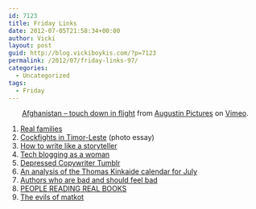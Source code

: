 ```yaml
---
id: 7123
title: Friday Links
date: 2012-07-05T21:58:34+00:00
author: Vicki
layout: post
guid: http://blog.vickiboykis.com/?p=7123
permalink: /2012/07/friday-links-97/
categories:
  - Uncategorized
tags:
  - Friday
---
```

<p style="text-align: center;">
  <a href="http://vimeo.com/31426899">Afghanistan – touch down in flight</a> from <a href="http://vimeo.com/augustinpictures">Augustin Pictures</a> on <a href="http://vimeo.com">Vimeo</a>.
</p>

  1. <a href="http://www.salon.com/2012/07/04/my_sisters_perfect_life/" target="_blank">Real families</a>
  2. <a href="http://imgur.com/a/u7F5m" target="_blank">Cockfights in Timor-Leste</a> (photo essay)
  3. <a href="http://opinionator.blogs.nytimes.com/2012/06/25/the-voice-of-the-storyteller/" target="_blank">How to write like a storyteller</a>
  4. <a href="http://news.ycombinator.com/item?id=4187121" target="_blank">Tech blogging as a woman</a>
  5. <a href="http://www.depressedcopywriter.com/" target="_blank">Depressed Copywriter Tumblr</a>
  6. <a href="http://www.theawl.com/2012/07/thomas-kinkade-calendar-july" target="_blank">An analysis of the Thomas Kinkaide calendar for July</a>
  7. <a href="http://www.tabletmag.com/scroll/105098/alice-walker-israel-boycott" target="_blank">Authors who are bad and should feel bad</a>
  8. <a href="http://undergroundnewyorkpubliclibrary.com/" target="_blank">PEOPLE READING REAL BOOKS</a>
  9. <a href="http://networkedblogs.com/zuCIX" target="_blank">The evils of matkot</a>